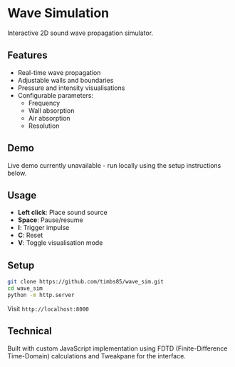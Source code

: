 # Wave Simulation

Interactive 2D sound wave propagation simulator.

## Features
- Real-time wave propagation
- Adjustable walls and boundaries
- Pressure and intensity visualisations
- Configurable parameters:
  - Frequency
  - Wall absorption
  - Air absorption
  - Resolution

## Demo
Live demo currently unavailable - run locally using the setup instructions below.

## Usage
- **Left click**: Place sound source
- **Space**: Pause/resume
- **I**: Trigger impulse
- **C**: Reset
- **V**: Toggle visualisation mode

## Setup
```bash
git clone https://github.com/timbs85/wave_sim.git
cd wave_sim
python -m http.server
```
Visit `http://localhost:8000`

## Technical
Built with custom JavaScript implementation using FDTD (Finite-Difference Time-Domain) calculations and Tweakpane for the interface.